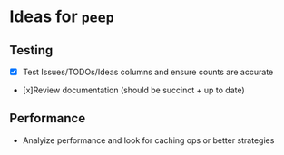 # Ideas for `peep`

## Testing

- [x] Test Issues/TODOs/Ideas columns and ensure counts are accurate
- [x]Review documentation (should be succinct + up to date)

## Performance

- Analyize performance and look for caching ops or better strategies
